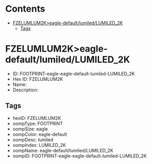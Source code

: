 



Contents
========

* [FZELUMLUM2K>eagle-default/lumiled/LUMILED_2K](#fzelumlum2keagle-defaultlumiledlumiled_2k)
	* [Tags](#tags)

# FZELUMLUM2K>eagle-default/lumiled/LUMILED_2K

- ID: FOOTPRINT-eagle-eagle-default-lumiled-LUMILED_2K
- Hex ID: FZELUMLUM2K
- Name: 
- Description: 

## Tags

- hexID: FZELUMLUM2K
- oompType: FOOTPRINT
- oompSize: eagle
- oompColor: eagle-default
- oompDesc: lumiled
- oompIndex: LUMILED_2K
- oompName: eagle-default/lumiled/LUMILED_2K
- oompID: FOOTPRINT-eagle-eagle-default-lumiled-LUMILED_2K
